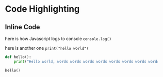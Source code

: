 # Code Highlighting

## Inline Code

here is how Javascript logs to console ``console.log()``

here is another one `print("hello world")`

```python
def hello():
    print("Hello world, words words words words words words words wordswords words words words words words words words")

hello()
```
